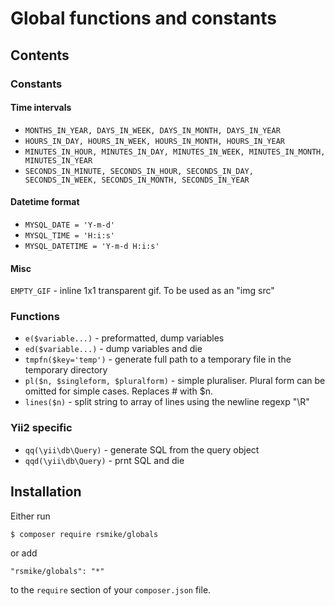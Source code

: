 # Global functions and constants

## Contents

### Constants

#### Time intervals

* `MONTHS_IN_YEAR, DAYS_IN_WEEK, DAYS_IN_MONTH, DAYS_IN_YEAR`
* `HOURS_IN_DAY, HOURS_IN_WEEK, HOURS_IN_MONTH, HOURS_IN_YEAR`
* `MINUTES_IN_HOUR, MINUTES_IN_DAY, MINUTES_IN_WEEK, MINUTES_IN_MONTH, MINUTES_IN_YEAR`
* `SECONDS_IN_MINUTE, SECONDS_IN_HOUR, SECONDS_IN_DAY, SECONDS_IN_WEEK, SECONDS_IN_MONTH, SECONDS_IN_YEAR`

#### Datetime format

* `MYSQL_DATE = 'Y-m-d'`
* `MYSQL_TIME = 'H:i:s'`
* `MYSQL_DATETIME = 'Y-m-d H:i:s'`

#### Misc
`EMPTY_GIF` - inline 1x1 transparent gif. To be used as an "img src"

### Functions

* `e($variable...)` - preformatted, dump variables
* `ed($variable...)` - dump variables and die
* `tmpfn($key='temp')` - generate full path to a temporary file in the temporary directory
* `pl($n, $singleform, $pluralform)` - simple pluraliser. Plural form can be omitted for simple cases. Replaces # with $n.
* `lines($n)` - split string to array of lines using the newline regexp "\R" 


### Yii2 specific

* `qq(\yii\db\Query)` - generate SQL from the query object
* `qqd(\yii\db\Query)` - prnt SQL and die

## Installation

Either run

```bash
$ composer require rsmike/globals
```

or add

```
"rsmike/globals": "*"
```

to the `require` section of your `composer.json` file.

